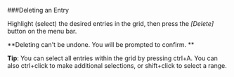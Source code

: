 ###Deleting an Entry

Highlight (select) the desired entries in the grid, then press the *[Delete]* button on the 
menu bar. 

**Deleting can't be undone. You will be prompted to confirm. **

**Tip**: You can select all entries within the grid by pressing ctrl+A. 
You can also ctrl+click to make additional selections, or shift+click to 
select a range. 
